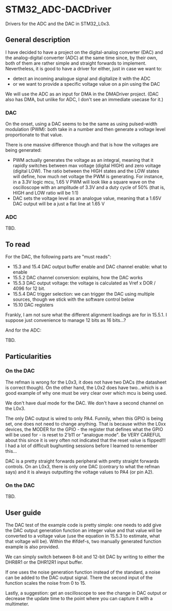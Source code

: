 # STM32_ADC-DACDriver

Drivers for the ADC and the DAC in STM32_L0x3.

## General description
I have decided to have a project on the digital-analog converter (DAC) and the analog-digital converter (ADC) at the same time since, by their own, both of them are rather simple and straight forwards to implement. Nevertheless, it is good to have a driver for either, just in case we want to:
- detect an incoming analogue signal and digitalize it with the ADC
- or we want to provide a specific voltage value on a pin using the DAC

We will use the ADC as an input for DMA in the DMADriver project. (DAC also has DMA, but unlike for ADC, I don't see an immediate usecase for it.)

### DAC
On the onset, using a DAC seems to be the same as using pulsed-width modulation (PWM): both take in a number and then generate a voltage level proportionate to that value.

There is one massive difference though and that is how the voltages are being generated:
- PWM actually generates the voltage as an integral, meaning that it rapidly switches between max voltage (digital HIGH) and zero voltage (digital LOW). The ratio between the HIGH states and the LOW states will define, how much net voltage the PWM is generating. For instance, in a 3.3V logic mcu, 1.65 V PWM will look like a square wave on the oscilloscope with an amplitude of 3.3V and a duty cycle of 50% (that is, HIGH and LOW ratio will be 1:1)
- DAC sets the voltage level as an analogue value, meaning that a 1.65V DAC output will be a just a flat line at 1.65 V

### ADC
TBD.

## To read
For the DAC, the following parts are "must reads":
- 15.3 and 15.4 DAC output buffer enable and DAC channel enable: what to enable
- 15.5.2 DAC channel conversion: explains, how the DAC works
- 15.5.3 DAC output voltage: the voltage is calculated as Vref x DOR / 4096 for 12 bit.
- 15.5.4 DAC trigger selection: we can trigger the DAC using multiple sources, though we stick with the software control below
- 15.10 DAC registers

Frankly, I am not sure what the different alignment loadings are for in 15.5.1. I suppose just convenience to manage 12 bits as 16 bits...?

And for the ADC:

TBD.

## Particularities

### On the DAC
The refman is wrong for the L0x3, it does not have two DACs (the datasheet is correct though). On the other hand, the L0x2 does have two...which is a good example of why one must be very clear over which mcu is being used.

We don't have dual mode for the DAC. We don't have a second channel on the L0x3.

The only DAC output is wired to only PA4. Funnily, when this GPIO is being set, one does not need to change anything. That is because within the L0xx devices, the MODER for the GPIO - the register that defines what the GPIO will be used for - is reset to 2'b11 or "analogue mode". Be VERY CAREFUL about this since it is very often not indicated that the reset value is flipped!!! I had a lot of difficult bughunting sessions before I learned to remember this...

DAC is a pretty straight forwards peripheral with pretty straight forwards controls. On an L0x3, there is only one DAC (contrary to what the refman says) and it is always outputting the voltage values to PA4 (or pin A2).

### On the DAC

TBD.


## User guide

The DAC test of the example code is pretty simple: one needs to add give the DAC output generation function an integer value and that value will be converted to a voltage value (use the equation in 15.5.3 to estimate, what that voltage will be). Within the #ifdef-s, two manually generated function example is also provided.

We can simply switch between 8-bit and 12-bit DAC by writing to either the DHR8R1 or the DHR12R1 input buffer.

If one uses the noise generation function instead of the standard, a noise can be added to the DAC output signal. There the second input of the function scales the noise from 0 to 15.

Lastly, a suggestion: get an oscilloscope to see the change in DAC output or decrease the update time to the point where you can capture it with a multimeter.
